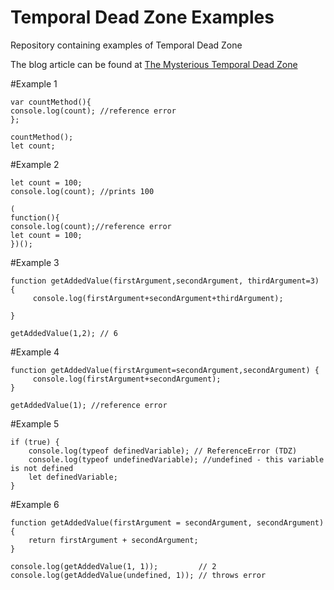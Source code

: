 # Temporal Dead Zone Examples
Repository containing examples of Temporal Dead Zone 

The blog article can be found at <a href=http://tsshriram.com/2016/01/19/the-mysterious-temporal-dead-zone/>The Mysterious Temporal Dead Zone</a>

#Example 1

```
var countMethod(){
console.log(count); //reference error
};

countMethod();
let count;
```

#Example 2

```
let count = 100;
console.log(count); //prints 100

(
function(){
console.log(count);//reference error
let count = 100;
})();
```

#Example 3

```
function getAddedValue(firstArgument,secondArgument, thirdArgument=3) {
     console.log(firstArgument+secondArgument+thirdArgument);

}

getAddedValue(1,2); // 6
```

#Example 4

```
function getAddedValue(firstArgument=secondArgument,secondArgument) {
     console.log(firstArgument+secondArgument);
}

getAddedValue(1); //reference error
```

#Example 5

```
if (true) {
    console.log(typeof definedVariable); // ReferenceError (TDZ)
    console.log(typeof undefinedVariable); //undefined - this variable is not defined
    let definedVariable;
}
```

#Example 6

```
function getAddedValue(firstArgument = secondArgument, secondArgument) {
    return firstArgument + secondArgument;
}

console.log(getAddedValue(1, 1));         // 2
console.log(getAddedValue(undefined, 1)); // throws error
```
